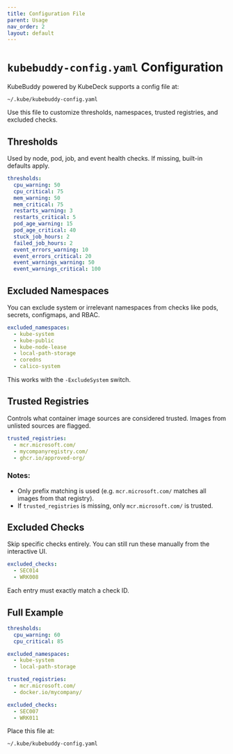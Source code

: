```yaml
---
title: Configuration File
parent: Usage
nav_order: 2
layout: default
---
```


# `kubebuddy-config.yaml` Configuration

KubeBuddy powered by KubeDeck supports a config file at:

```
~/.kube/kubebuddy-config.yaml
```

Use this file to customize thresholds, namespaces, trusted registries, and excluded checks.


## Thresholds

Used by node, pod, job, and event health checks. If missing, built-in defaults apply.

```yaml
thresholds:
  cpu_warning: 50
  cpu_critical: 75
  mem_warning: 50
  mem_critical: 75
  restarts_warning: 3
  restarts_critical: 5
  pod_age_warning: 15
  pod_age_critical: 40
  stuck_job_hours: 2
  failed_job_hours: 2
  event_errors_warning: 10
  event_errors_critical: 20
  event_warnings_warning: 50
  event_warnings_critical: 100
```


## Excluded Namespaces

You can exclude system or irrelevant namespaces from checks like pods, secrets, configmaps, and RBAC.

```yaml
excluded_namespaces:
  - kube-system
  - kube-public
  - kube-node-lease
  - local-path-storage
  - coredns
  - calico-system
```

This works with the `-ExcludeSystem` switch.


## Trusted Registries

Controls what container image sources are considered trusted. Images from unlisted sources are flagged.

```yaml
trusted_registries:
  - mcr.microsoft.com/
  - mycompanyregistry.com/
  - ghcr.io/approved-org/
```

### Notes:
- Only prefix matching is used (e.g. `mcr.microsoft.com/` matches all images from that registry).
- If `trusted_registries` is missing, only `mcr.microsoft.com/` is trusted.


## Excluded Checks

Skip specific checks entirely. You can still run these manually from the interactive UI.

```yaml
excluded_checks:
  - SEC014
  - WRK008
```

Each entry must exactly match a check ID.


## Full Example

```yaml
thresholds:
  cpu_warning: 60
  cpu_critical: 85

excluded_namespaces:
  - kube-system
  - local-path-storage

trusted_registries:
  - mcr.microsoft.com/
  - docker.io/mycompany/

excluded_checks:
  - SEC007
  - WRK011
```

Place this file at:
```
~/.kube/kubebuddy-config.yaml
```
